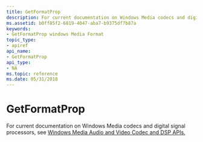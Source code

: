 ```yaml
---
title: GetFormatProp
description: For current documentation on Windows Media codecs and digital signal processors, see Windows Media Audio and Video Codec and DSP APIs. | GetFormatProp
ms.assetid: b0ff85f2-6819-4047-aba7-b9375df7b87a
keywords:
- GetFormatProp windows Media Format
topic_type:
- apiref
api_name:
- GetFormatProp
api_type:
- NA
ms.topic: reference
ms.date: 05/31/2018
---
```


# GetFormatProp

For current documentation on Windows Media codecs and digital signal processors, see [Windows Media Audio and Video Codec and DSP APIs.](/previous-versions//dd464626(v=vs.85))

 

 
